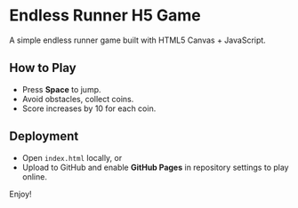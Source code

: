 # Endless Runner H5 Game

A simple endless runner game built with HTML5 Canvas + JavaScript.

## How to Play
- Press **Space** to jump.
- Avoid obstacles, collect coins.
- Score increases by 10 for each coin.

## Deployment
- Open `index.html` locally, or
- Upload to GitHub and enable **GitHub Pages** in repository settings to play online.

Enjoy!
